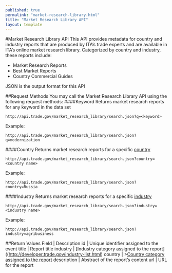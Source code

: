 ```yaml
---
published: true
permalink: "market-research-library.html"
title: "Market Research Library API"
layout: template
---
```


#Market Research Library API
This API provides metadata for country and industry reports that are produced by ITA’s trade experts and are available in ITA’s online market research library.  Categorized by country and industry, these reports include:

* Market Research Reports
* Best Market Reports
* Country Commercial Guides

JSON is the output format for this API

##Request Methods
You may call the Market Research Library API using the following request methods:
####Keyword
Returns market research reports for any keyword in the data set

    http://api.trade.gov/market_research_library/search.json?q=<keyword>

Example:

    http://api.trade.gov/market_research_library/search.json?q=modernization

####Country
Returns market research reports for a specific [country](http://developer.trade.gov/country-list.html)

    http://api.trade.gov/market_research_library/search.json?country=<country name>

Example:
  
    http://api.trade.gov/market_research_library/search.json?country=Russia

####Industry
Returns market research reports for a specific [industry](http://developer.trade.gov/industry-list.html)

    http://api.trade.gov/market_research_library/search.json?industry=<industry name>

Example:
  
    http://api.trade.gov/market_research_library/search.json?industry=agribusiness

##Return Values
Field | Description
id | Unique identifier assigned to the event
title | Report title
industry | [Industry category assigned to the report]((http://developer.trade.gov/industry-list.html)
country | ><a href="country-list.html">[Country category assigned to the report](http://developer.trade.gov/country-list.html)
description | Abstract of the report’s content
url | URL for the report
